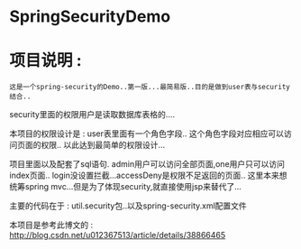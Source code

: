 # SpringSecurityDemo

项目说明 : 
======================
	这是一个spring-security的Demo..第一版...最简易版..目的是做到user表与security结合..


security里面的权限用户是读取数据库表格的....

本项目的权限设计是 :
user表里面有一个角色字段..
这个角色字段对应相应可以访问页面的权限..
以此达到最简单的权限设计...

项目里面以及配套了sql语句.
admin用户可以访问全部页面,one用户只可以访问index页面..
login没设置拦截...accessDeny是权限不足返回的页面..
这里本来想统筹spring mvc...但是为了体现security,就直接使用jsp来替代了...

主要的代码在于 :
util.security包..以及spring-security.xml配置文件

本项目是参考此博文的 :
http://blog.csdn.net/u012367513/article/details/38866465

